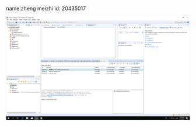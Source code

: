 name:zheng meizhi   id:	20435017

![Untitled](https://github.com/mzhengah/comp3111-lab1-demo/blob/master/Untitled.png)
